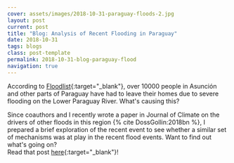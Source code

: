 ```yaml
---
cover: assets/images/2018-10-31-paraguay-floods-2.jpg
layout: post
current: post
title: "Blog: Analysis of Recent Flooding in Paraguay"
date: 2018-10-31
tags: blogs
class: post-template
permalink: 2018-10-31-blog-paraguay-flood
navigation: true
---
```


According to [Floodlist](http://floodlist.com/america/paraguay-asuncion-river-floods-october-2018){:target="_blank"}, over 10000 people in Asunción and other parts of Paraguay have had to leave their homes due to severe flooding on the Lower Paraguay River.
What's causing this?

Since coauthors and I recently wrote a paper in Journal of Climate on the drivers of other floods in this region {% cite DossGollin:2018bn %}, I prepared a brief exploration of the recent event to see whether a similar set of mechanisms was at play in the recent flood events.
Want to find out what's going on?  
Read that post [here](https://jdossgollin.github.io/blog]){:target="_blank"}!